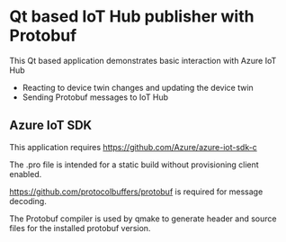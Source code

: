 # Qt based IoT Hub publisher with Protobuf

This Qt based application demonstrates basic interaction with Azure IoT Hub
- Reacting to device twin changes and updating the device twin
- Sending Protobuf messages to IoT Hub

## Azure IoT SDK

This application requires https://github.com/Azure/azure-iot-sdk-c

The .pro file is intended for a static build without provisioning client enabled.

https://github.com/protocolbuffers/protobuf is required for message decoding.

The Protobuf compiler is used by qmake to generate header and source files for the
installed protobuf version.
